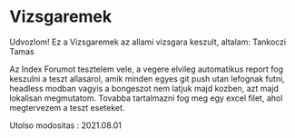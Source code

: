 # Vizsgaremek

Udvozlom!
Ez a Vizsgaremek az allami vizsgara keszult, altalam: Tankoczi Tamas

Az Index Forumot tesztelem vele, a vegere elvileg automatikus report fog keszulni a teszt allasarol, 
amik minden egyes git push utan lefognak futni, headless modban vagyis a bongeszot nem latjuk majd kozben, azt majd lokalisan megmutatom.
Tovabba tartalmazni fog meg egy excel filet, ahol megtervezem a teszt eseteket.

Utolso modositas : 2021.08.01